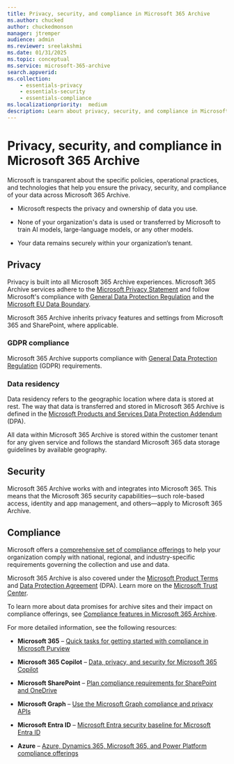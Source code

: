 ```yaml
---
title: Privacy, security, and compliance in Microsoft 365 Archive
ms.author: chucked
author: chuckedmonson
manager: jtremper
audience: admin
ms.reviewer: sreelakshmi
ms.date: 01/31/2025
ms.topic: conceptual
ms.service: microsoft-365-archive
search.appverid: 
ms.collection: 
    - essentials-privacy
    - essentials-security
    - essentials-compliance
ms.localizationpriority:  medium
description: Learn about privacy, security, and compliance in Microsoft 365 Archive.
---
```


# Privacy, security, and compliance in Microsoft 365 Archive

Microsoft is transparent about the specific policies, operational practices, and technologies that help you ensure the privacy, security, and compliance of your data across Microsoft 365 Archive.

- Microsoft respects the privacy and ownership of data you use.

- None of your organization's data is used or transferred by Microsoft to train AI models, large-language models, or any other models.

- Your data remains securely within your organization’s tenant.

## Privacy

Privacy is built into all Microsoft 365 Archive experiences. Microsoft 365 Archive services adhere to the [Microsoft Privacy Statement](https://privacy.microsoft.com/privacystatement) and follow Microsoft's compliance with [General Data Protection Regulation](/compliance/regulatory/gdpr) and the [Microsoft EU Data Boundary](https://www.microsoft.com/trust-center/privacy/european-data-boundary-eudb).

Microsoft 365 Archive inherits privacy features and settings from Microsoft 365 and SharePoint, where applicable.

### GDPR compliance

Microsoft 365 Archive supports compliance with [General Data Protection Regulation](/compliance/regulatory/gdpr) (GDPR) requirements.

### Data residency

Data residency refers to the geographic location where data is stored at rest. The way that data is transferred and stored in Microsoft 365 Archive is defined in the [Microsoft Products and Services Data Protection Addendum](https://www.microsoft.com/licensing/docs/view/Microsoft-Products-and-Services-Data-Protection-Addendum-DPA) (DPA).

All data within Microsoft 365 Archive is stored within the customer tenant for any given service and follows the standard Microsoft 365 data storage guidelines by available geography.

## Security

Microsoft 365 Archive works with and integrates into Microsoft 365. This means that the Microsoft 365 security capabilities—such role-based access, identity and app management, and others—apply to Microsoft 365 Archive.

## Compliance

Microsoft offers a [comprehensive set of compliance offerings](/compliance) to help your organization comply with national, regional, and industry-specific requirements governing the collection and use and data.

Microsoft 365 Archive is also covered under the [Microsoft Product Terms](https://www.microsoft.com/licensing/docs/view/Product-Terms) and [Data Protection Agreement](https://www.microsoft.com/licensing/docs/view/Microsoft-Products-and-Services-Data-Protection-Addendum-DPA?year=2021#:%7E:text=Microsoft%20Products%20and%20Services%20Data%20Protection%20Addendum%20%28DPA%29,to%20the%20Product%20Terms%20site%20%28and%20formerly%20OST%29) (DPA). Learn more on the [Microsoft Trust Center](https://www.microsoft.com/trustcenter).

To learn more about data promises for archive sites and their impact on compliance offerings, see [Compliance features in Microsoft 365 Archive](archive-compliance.md).

For more detailed information, see the following resources:

- **Microsoft 365** – [Quick tasks for getting started with compliance in Microsoft Purview](/purview/compliance-quick-tasks)

- **Microsoft 365 Copilot** – [Data, privacy, and security for Microsoft 365 Copilot](/copilot/microsoft-365/microsoft-365-copilot-privacy)

- **Microsoft SharePoint** – [Plan compliance requirements for SharePoint and OneDrive](/SharePoint/compliant-environment)

- **Microsoft Graph** – [Use the Microsoft Graph compliance and privacy APIs](/graph/api/resources/complianceapioverview)

- **Microsoft Entra ID** – [Microsoft Entra security baseline for Microsoft Entra ID](/security/benchmark/azure/baselines/aad-security-baseline)

- **Azure** – [Azure, Dynamics 365, Microsoft 365, and Power Platform compliance offerings](/azure/compliance/offerings/)

